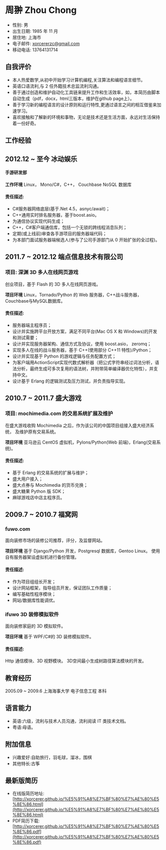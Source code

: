 周翀 Zhou Chong
==============

* 性别: 男
* 出生日期: 1985 年 11 月
* 居住地: 上海市
* 电子邮件: xorcererzc@gmail.com
* 移动电话: 13764131714

自我评价
---------
* 本人热爱数学,从初中开始学习计算机编程,关注算法和编程语言细节。
* 英语口语流利,与 2 任外籍技术总监流利沟通。
* 善于通过创造和维护自动化工具链来提升工作和生活效率，如，本简历由脚本
  自动生成（pdf，docx，html三版本，维护在github page上）。
* 善于学习新的编程语言的设计原则和运行特性,更通过语言之间的相互借鉴来加速学习。
* 喜欢接触和了解新的环境和事物，无论是技术还是生活方面，永远对生活保持着一份好奇。

工作经验
---------
## 2012.12 ~ 至今 冰动娱乐 ##

#### 手游研发部 ####

**工作环境** Linux， Mono/C#，C++， Couchbase NoSQL 数据库

#### 责任描述: ####

* C#服务器网络底层(基于.Net 4.5，asnyc/await)；
* C++通用实时排名服务器，基于boost.asio。
* 为通信协议实现代码生成；
* C++，C#客户端通信库，包括一个无锁的跨线程消息队列；
* 定期(或上线前)审查各手游项目的服务器端代码；
* 为本部门面试服务器端候选人(参与了公司手游部门从 0 开始扩张的全过程)。

## 2011.7 ~ 2012.12 端点信息技术有限公司 ##

### 项目: 深渊 3D 多人在线网页游戏 ###

创业项目，基于 Flash 的 3D 多人在线网页游戏。

**项目环境** Linux，Tornado/Python 的 Web 服务器，C++战斗服务器，
  Couchbase与MySQL数据库。

#### 责任描述: ####

* 服务器端主程序员；
* 设计并实施跨平台开放方案，满足不同平台(Mac OS X 和 Windows)的开发和测试需要；
* 设计并实现服务器架构、通信方式及协议，使用 boost.asio， zeromq；
* 实现多人在线的战斗服务器，基于 C++(使用部分 C++11 特性)/Python；
* 设计并实现基于 Python 的游戏逻辑与任务配置方式；
* 为客户端用ActionScript实现代数式解析器（把公式字符串经过词法分析，语
  法分析，最终生成可多次复用的语法树，并附带简单编译器优化特性），并支持中文。
* 设计基于 Erlang 的逻辑测试及压力测试，并负责指导实现。

## 2010.7 ~ 2011.7 盛大游戏 ##

### 项目: mochimedia.com 的交易系统扩展及维护 ###

在盛大游戏收购 Mochimedia 之后，作为该公司的中国项目组接入盛大经济系统，
及维护原有交易系统。

**项目环境** 亚马逊云 CentOS 虚拟机，Pylons/Python(Web 前端)，Erlang(交易系
统)。

#### 责任描述: ####

* 基于 Erlang 的交易系统的扩展与维护；
* 盛大用户接入；
* 盛大点券与 Mochimedia 的货币兑换；
* 盛大糖果 Python 版 SDK；
* 麻球游戏店中店主程序员。

## 2009.7 ~ 2010.7 福窝网 ##

### fuwo.com ###

面向装修市场的装修公司推荐，评分，及监督网站。

**项目环境** 基于 Django/Python 开发，Postgresql 数据库，Gentoo Linux。
使用自有服务器架设虚拟机进行备份管理。

#### 责任描述: ####

* 作为项目组组长开发；
* 设计网站框架，指导组员开发，保证团队工作质量；
* 编写基础性程序模块；
* 网站/数据库性能调优。

### ifuwo 3D 装修模拟软件 ###

面向装修家庭的 3D 模拟软件。

**项目环境** 基于 WPF/C#的 3D 装修模拟软件。

#### 责任描述: ####

Http 通信模块、3D 视野模块。
3D空间最小生成树路径算法模块的开发。


教育经历
--------
2005.09 ~ 2009.6 上海海事大学 电子信息工程 本科

语言能力
--------

* 英语:六级，流利与技术人员沟通，流利阅读 IT 类技术文档。
* 粤语:母语。

附加信息
--------
* 兴趣爱好:自助旅行，羽毛球，溜冰，围棋
* 其他特长:古筝

最新版简历
--------
+ 在线版简历地址:[http://xorcerer.github.io/%E5%91%A8%E7%BF%80%E7%AE%80%E5%8E%86.html](http://xorcerer.github.io/%E5%91%A8%E7%BF%80%E7%AE%80%E5%8E%86.html)
+ PDF简历下载:[http://xorcerer.github.io/%E5%91%A8%E7%BF%80%E7%AE%80%E5%8E%86.pdf](http://xorcerer.github.io/%E5%91%A8%E7%BF%80%E7%AE%80%E5%8E%86.pdf)
